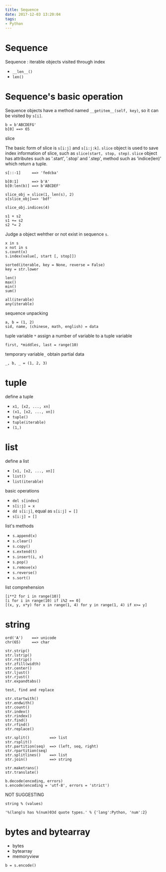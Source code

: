 ```yaml
---
title: Sequence
date: 2017-12-03 13:20:04
tags:
- Python
---
```



# Sequence

Sequence
:    iterable objects visited through index

- `__len__()`
- `len()`


# Sequence's basic operation

Sequence objects have a method named `__getitem__(self, key)`, so it can be visited by `s[i]`.

```
b = b'ABCDEFG'
b[0] ==> 65
```

slice

The basic form of slice is `s[i:j]` and `s[i:j:k]`. `slice` object is used to save index information of slice, such as `slice(start, stop, step)`. `slice` object has attributes such as '.start', '.stop' and '.step', method such as 'indice(len)' which return a tuple.

```
s[::-1] 	==> 'fedcba'

b[0:1] 		==> b'A'
b[0:len(b)] ==> b'ABCDEF'

slice_obj = slice(1, len(s), 2)
s[slice_obj]==> 'bdf'

slice_obj.indices(4)
```

```
s1 + s2
s1 += s2
s2 *= 2
```

Judge a object wehther or not exist in sequence `s`.

```
x in s
x not in s
s.count(x)
s.index(value[, start [, stop]])
```

```
sorted(iterable, key = None, reverse = False)
key = str.lower
```

```
len()
max()
min()
sum()
```

```
all(iterable)
any(iterable)
```

sequence unpacking

```
a, b = (1, 2)
sid, name, (chinese, math, english) = data
```

tuple variable `*`
assign a number of variable to a tuple variable

```
first, *middles, last = range(10)
```

temporary variable`_`
obtain partial data

```
_, b, _ = (1, 2, 3)
```


# tuple

define a tuple

- `x1, [x2, ..., xn]`
- `(x1, [x2, ..., xn])`
- `tuple()`
- `tuple(iterable)`
- `(1,)`

# list

define a list

- `[x1, [x2, ..., xn]]`
- `list()`
- `list(iterable)`

basic operations

- `del s[index]`
- `s[i:j] = x`
- `dd s[i:j]`, equal as `s[i:j] = []`
- `s[i:j] = []`

list's methods

- `s.append(x)`
- `s.clear()`
- `s.copy()`
- `s.extend(t)`
- `s.insert(i, x)`
- `s.pop()`
- `s.remove(x)`
- `s.reverse()`
- `s.sort()`

list comprehension

```
[i**2 for i in range(10)]
[i for i in range(10) if i%2 == 0]
[(x, y, x*y) for x in range(1, 4) for y in range(1, 4) if x>= y]
```

# string

```
ord('A')	==>	unicode
chr(65)		==> char
```


```
str.strip()
str.lstrip()
str.rstrip()
str.zfill(width)
str.center()
str.ljust()
str.rjust()
str.expandtabs()
```

```
test, find and replace

str.startwith()
str.endwith()
str.count()
str.index()
str.rindex()
str.find()
str.rfind()
str.replace()
```

```
str.split()			==>	list
str.rsplit()
str.partition(seq)	==>	(left, seq, right)
str.rpartition(seq)
str.splitlines()	==> list
str.join()			==> string
```

```
str.maketrans()
str.translate()
```


```
b.decode(encoding, errors)
s.encode(encoding = 'utf-8', errors = 'strict')
```

NOT SUGGESTING

```
string % (values)
```

```
'%(lang)s has %(num)03d quote types.' % {'lang':Python, 'num':2}
```


# bytes and bytearray


- bytes
- bytearray
- memoryview

```
b = s.encode()
```

